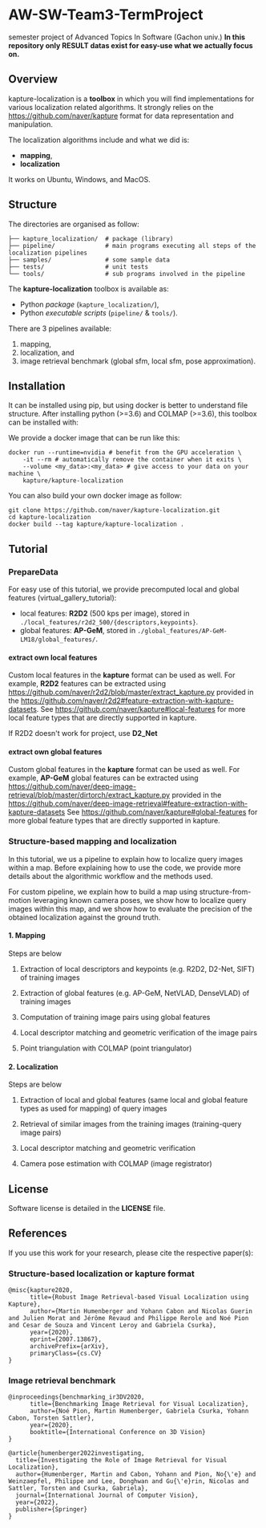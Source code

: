 # AW-SW-Team3-TermProject
semester project of Advanced Topics In Software (Gachon univ.)
**In this repository only RESULT datas exist for easy-use what we actually focus on.**

## Overview

kapture-localization is a **toolbox** in which you will find implementations for various localization related algorithms.
It strongly relies on the https://github.com/naver/kapture format for data representation and manipulation.

The localization algorithms include and what we did is:

 - **mapping**,
 - **localization**

It works on Ubuntu, Windows, and MacOS.

## Structure

The directories are organised as follow:

```
├── kapture_localization/  # package (library)
├── pipeline/              # main programs executing all steps of the localization pipelines
├── samples/               # some sample data
├── tests/                 # unit tests
└── tools/                 # sub programs involved in the pipeline
```


The __kapture-localization__ toolbox is available as:

 - Python *package* (`kapture_localization/`),
 - Python *executable scripts* (`pipeline/` & `tools/`).

There are 3 pipelines available:

 1. mapping,
 2. localization, and
 3. image retrieval benchmark (global sfm, local sfm, pose approximation).

## Installation

It can be installed using pip, but using docker is better to understand file structure.
After installing python (>=3.6) and COLMAP (>=3.6), this toolbox can be installed with:

We provide a docker image that can be run like this:
```
docker run --runtime=nvidia # benefit from the GPU acceleration \
    -it --rm # automatically remove the container when it exits \
    --volume <my_data>:<my_data> # give access to your data on your machine \
    kapture/kapture-localization
```
You can also build your own docker image as follow:
```
git clone https://github.com/naver/kapture-localization.git
cd kapture-localization
docker build --tag kapture/kapture-localization .
```
## Tutorial

### PrepareData
For easy use of this tutorial, we provide precomputed local and global features (virtual_gallery_tutorial):

- local features: __R2D2__ (500 kps per image), stored in `./local_features/r2d2_500/{descriptors,keypoints}`.
- global features: __AP-GeM__, stored in `./global_features/AP-GeM-LM18/global_features/`.

#### extract own __local features__
Custom local features in the __kapture__ format can be used as well. For example, __R2D2__ features can be extracted using
https://github.com/naver/r2d2/blob/master/extract_kapture.py provided
in the https://github.com/naver/r2d2#feature-extraction-with-kapture-datasets.
See https://github.com/naver/kapture#local-features for more local feature types that are directly supported in kapture.

If R2D2 doesn't work for project, use **D2_Net**

#### extract own __global features__
Custom global features in the __kapture__ format can be used as well.
For example, __AP-GeM__ global features can be extracted using https://github.com/naver/deep-image-retrieval/blob/master/dirtorch/extract_kapture.py provided
in the https://github.com/naver/deep-image-retrieval#feature-extraction-with-kapture-datasets
See https://github.com/naver/kapture#global-features for more global feature types that are directly supported in kapture.


### Structure-based mapping and localization
In this tutorial, we us a pipeline to explain how to localize query images within a map.
Before explaining how to use the code, we provide more details about the algorithmic workflow and the methods used.

For custom pipeline, we explain how to build a map using structure-from-motion leveraging known camera poses, we show how to localize query images within this map, and we show how to evaluate the precision of the obtained localization against the ground truth.

#### 1.  Mapping
Steps are below

1. Extraction of local descriptors and keypoints (e.g. R2D2, D2-Net, SIFT) of training images

2. Extraction of global features (e.g. AP-GeM, NetVLAD, DenseVLAD) of training images

3. Computation of training image pairs using global features

4. Local descriptor matching and geometric verification of the image pairs

5. Point triangulation with COLMAP (point triangulator)

#### 2.  Localization
Steps are below

1. Extraction of local and global features (same local and global feature types as used for mapping) of query images

2. Retrieval of similar images from the training images (training-query image pairs)

3. Local descriptor matching and geometric verification

4. Camera pose estimation with COLMAP (image registrator)

## License
Software license is detailed in the **LICENSE** file.

## References
If you use this work for your research, please cite the respective paper(s):

### Structure-based localization or kapture format
```
@misc{kapture2020,
      title={Robust Image Retrieval-based Visual Localization using Kapture},
      author={Martin Humenberger and Yohann Cabon and Nicolas Guerin and Julien Morat and Jérôme Revaud and Philippe Rerole and Noé Pion and Cesar de Souza and Vincent Leroy and Gabriela Csurka},
      year={2020},
      eprint={2007.13867},
      archivePrefix={arXiv},
      primaryClass={cs.CV}
}
```

### Image retrieval benchmark
```
@inproceedings{benchmarking_ir3DV2020,
      title={Benchmarking Image Retrieval for Visual Localization},
      author={Noé Pion, Martin Humenberger, Gabriela Csurka, Yohann Cabon, Torsten Sattler},
      year={2020},
      booktitle={International Conference on 3D Vision}
}

@article{humenberger2022investigating,
  title={Investigating the Role of Image Retrieval for Visual Localization},
  author={Humenberger, Martin and Cabon, Yohann and Pion, No{\'e} and Weinzaepfel, Philippe and Lee, Donghwan and Gu{\'e}rin, Nicolas and Sattler, Torsten and Csurka, Gabriela},
  journal={International Journal of Computer Vision},
  year={2022},
  publisher={Springer}
}
``` 
